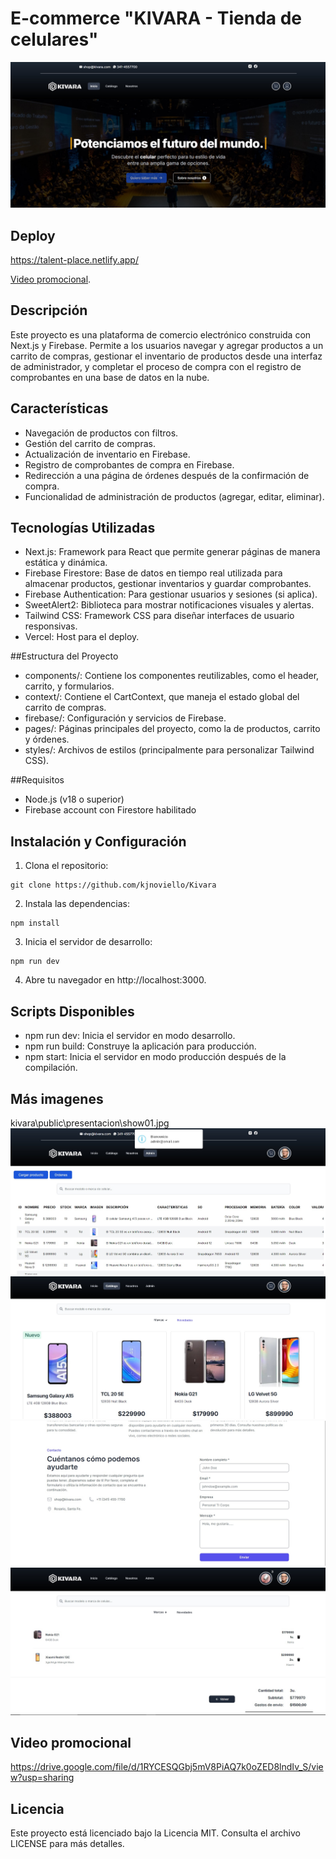 #  E-commerce "KIVARA - Tienda de celulares"

![Porada Kivara](public/presentacion/portada.jpg "Portada de Kivara")

## Deploy
https://talent-place.netlify.app/

[Video promocional](https://drive.google.com/file/d/1RYCESQGbj5mV8PiAQ7k0oZED8lndIv_S/view?usp=sharing).

## Descripción
Este proyecto es una plataforma de comercio electrónico construida con Next.js y Firebase. Permite a los usuarios navegar y agregar productos a un carrito de compras, gestionar el inventario de productos desde una interfaz de administrador, y completar el proceso de compra con el registro de comprobantes en una base de datos en la nube.

## Características
* Navegación de productos con filtros.
* Gestión del carrito de compras.
* Actualización de inventario en Firebase.
* Registro de comprobantes de compra en Firebase.
* Redirección a una página de órdenes después de la confirmación de compra.
* Funcionalidad de administración de productos (agregar, editar, eliminar).

## Tecnologías Utilizadas
* Next.js: Framework para React que permite generar páginas de manera estática y dinámica.
* Firebase Firestore: Base de datos en tiempo real utilizada para almacenar productos, gestionar inventarios y guardar comprobantes.
* Firebase Authentication: Para gestionar usuarios y sesiones (si aplica).
* SweetAlert2: Biblioteca para mostrar notificaciones visuales y alertas.
* Tailwind CSS: Framework CSS para diseñar interfaces de usuario responsivas.
* Vercel: Host para el deploy.

##Estructura del Proyecto
* components/: Contiene los componentes reutilizables, como el header, carrito, y formularios.
* context/: Contiene el CartContext, que maneja el estado global del carrito de compras.
* firebase/: Configuración y servicios de Firebase.
* pages/: Páginas principales del proyecto, como la de productos, carrito y órdenes.
* styles/: Archivos de estilos (principalmente para personalizar Tailwind CSS).

##Requisitos
* Node.js (v18 o superior)
* Firebase account con Firestore habilitado

## Instalación y Configuración

1. Clona el repositorio:

```
git clone https://github.com/kjnoviello/Kivara
```

2. Instala las dependencias:

```
npm install
```

3. Inicia el servidor de desarrollo:

```
npm run dev
```

4. Abre tu navegador en http://localhost:3000.

## Scripts Disponibles

* npm run dev: Inicia el servidor en modo desarrollo.
* npm run build: Construye la aplicación para producción.
* npm start: Inicia el servidor en modo producción después de la compilación.

## Más imagenes
kivara\public\presentacion\show01.jpg
![Porada Kivara](/public/presentacion/show01.jpg "Panel de control")
![Porada Kivara](/public/presentacion/show02.jpg "Catalogo")
![Porada Kivara](/public/presentacion/show03.jpg "Contacto")
![Porada Kivara](/public/presentacion/show04.jpg "Carrito")

## Video promocional
https://drive.google.com/file/d/1RYCESQGbj5mV8PiAQ7k0oZED8lndIv_S/view?usp=sharing

## Licencia
Este proyecto está licenciado bajo la Licencia MIT. Consulta el archivo LICENSE para más detalles.

